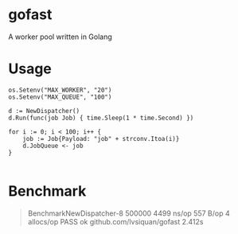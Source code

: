 # gofast
A worker pool written in Golang

# Usage
```
os.Setenv("MAX_WORKER", "20")
os.Setenv("MAX_QUEUE", "100")

d := NewDispatcher()
d.Run(func(job Job) { time.Sleep(1 * time.Second) })

for i := 0; i < 100; i++ {
	job := Job{Payload: "job" + strconv.Itoa(i)}
	d.JobQueue <- job
}
  
 ```
 
 # Benchmark
 > BenchmarkNewDispatcher-8   	  500000	      4499 ns/op	     557 B/op	       4 allocs/op
PASS
ok  	github.com/lvsiquan/gofast	2.412s
